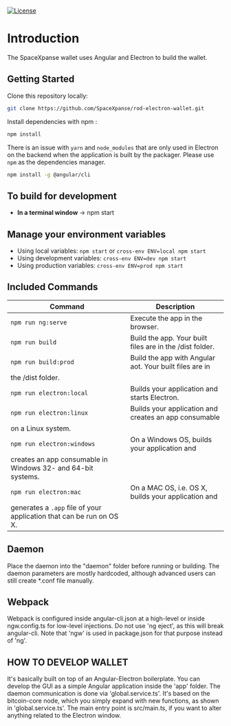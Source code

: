[![License](http://img.shields.io/badge/Licence-MIT-brightgreen.svg)](LICENSE.md
)

# Introduction

The SpaceXpanse wallet uses Angular and Electron to build the wallet.


## Getting Started

Clone this repository locally:

``` bash
git clone https://github.com/SpaceXpanse/rod-electron-wallet.git
```

Install dependencies with npm :

``` bash
npm install
```

There is an issue with `yarn` and `node_modules` that are only used in Electron 
on the backend when the application is built by the packager. Please use `npm` 
as the dependencies manager.

``` bash
npm install -g @angular/cli
```

## To build for development

- **In a terminal window** -> npm start  

## Manage your environment variables

- Using local variables:  `npm start` or `cross-env ENV=local npm start`
- Using development variables:  `cross-env ENV=dev npm start`
- Using production variables:  `cross-env ENV=prod npm start`

## Included Commands

|Command|Description|
|--|--|
|`npm run ng:serve`| Execute the app in the browser. |
|`npm run build`| Build the app. Your built files are in the /dist folder. |
|`npm run build:prod`| Build the app with Angular aot. Your built files are in 
the /dist folder. |
|`npm run electron:local`| Builds your application and starts Electron.
|`npm run electron:linux`| Builds your application and creates an app consumable 
on a Linux system. |
|`npm run electron:windows`| On a Windows OS, builds your application and 
creates an app consumable in Windows 32- and 64-bit systems. |
|`npm run electron:mac`|  On a MAC OS, i.e. OS X, builds your application and 
generates a `.app` file of your application that can be run on OS X. |


## Daemon

Place the daemon into the "daemon" folder before running or building.
The daemon parameters are mostly hardcoded, although advanced users can still 
create *.conf file manually.

## Webpack

Webpack is configured inside angular-cli.json at a high-level 
or inside ngw.config.ts for low-level injections.
Do not use 'ng eject', as this will break angular-cli.
Note that 'ngw' is used in package.json for that purpose instead of 'ng'.

## HOW TO DEVELOP WALLET
It's basically built on top of an Angular-Electron boilerplate.
You can develop the GUI as a simple Angular application inside the 'app' folder.
The daemon communication is done via 'global.service.ts'. It's based on
the bitcoin-core node, which you simply expand with new functions, as shown in 
'global.service.ts'.
The main entry point is src/main.ts, if you want to alter anything related to 
the Electron window.
